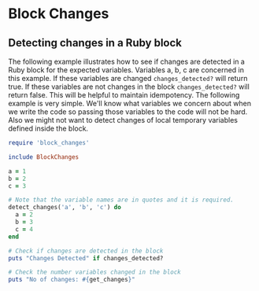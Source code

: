 Block Changes
=============

Detecting changes in a Ruby block
---------------------------------
The following example illustrates how to see if changes are detected in a Ruby block for the expected variables. Variables a, b, c are concerned in this example. If these variables are changed `changes_detected?` will return true. If these variables are not changes in the block `changes_detected?` will return false. This will be helpful to maintain idempotency. The following example is very simple. We'll know what variables we concern about when we write the code so passing those variables to the code will not be hard. Also we might not want to detect changes of local temporary variables defined inside the block.

```ruby
require 'block_changes'

include BlockChanges

a = 1
b = 2
c = 3

# Note that the variable names are in quotes and it is required.
detect_changes('a', 'b', 'c') do
  a = 2
  b = 3
  c = 4
end

# Check if changes are detected in the block
puts "Changes Detected" if changes_detected?

# Check the number variables changed in the block
puts "No of changes: #{get_changes}"
```
